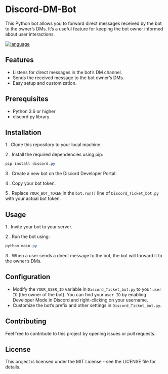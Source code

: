 # Discord-DM-Bot
This Python bot allows you to forward direct messages received by the bot to the owner’s DMs. It’s a useful feature for keeping the bot owner informed about user interactions.

[![language](https://skillicons.dev/icons?i=py)](https://skillicons.dev)
## Features
-   Listens for direct messages in the bot’s DM channel.
-   Sends the received message to the bot owner’s DMs.
-   Easy setup and customization.

## Prerequisites
-   Python 3.6 or higher
-   discord.py library

## Installation
1 . Clone this repository to your local machine.

2 . Install the required dependencies using pip:
```powershell
pip install discord.py
```
3 . Create a new bot on the Discord Developer Portal.

4 . Copy your bot token.

5 . Replace `YOUR_BOT_TOKEN` in the `bot.run()` line of `Discord_Ticket_bot.py` with your actual bot token.

## Usage
1 . Invite your bot to your server.

2 . Run the bot using:
```powershell
python main.py
```

3 . When a user sends a direct message to the bot, the bot will forward it to the owner’s DMs.

## Configuration
-   Modify the `YOUR_USER_ID` variable in `Discord_Ticket_bot.py` to your `user ID` (the owner of the bot). You can find your `user ID` by enabling Developer Mode in Discord and right-clicking on your username.
-   Customize the bot’s prefix and other settings in `Discord_Ticket_bot.py`.

## Contributing
Feel free to contribute to this project by opening issues or pull requests.

## License
This project is licensed under the MIT License - see the LICENSE file for details.




